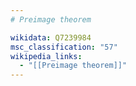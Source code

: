 ```yaml
---
# Preimage theorem

wikidata: Q7239984
msc_classification: "57"
wikipedia_links:
  - "[[Preimage theorem]]"
---
```

